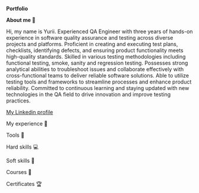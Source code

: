 **Portfolio**

**About me 👋**

Hi, my name is Yurii.
Experienced QA Engineer with three years of hands-on experience in software quality assurance and testing across diverse projects and platforms. Proficient in creating and executing test plans, checklists, identifying defects, and ensuring product functionality meets high-quality standards. Skilled in various testing methodologies including functional testing, smoke, sanity and regression testing. Possesses strong analytical abilities to troubleshoot issues and collaborate effectively with cross-functional teams to deliver reliable software solutions. Able to utilize testing tools and frameworks to streamline processes and enhance product reliability. Committed to continuous learning and staying updated with new technologies in the QA field to drive innovation and improve testing practices.

[My Linkedin profile](https://www.linkedin.com/in/savchenko-yurii/)

My experience 🏢

Tools 🔧

Hard skills 💻

Soft skills 📁

Courses 📓

Certificates 🏆
